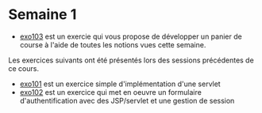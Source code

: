 # Semaine 1

* [exo103](exo103) est un exercie qui vous propose de développer un panier de course à l'aide de toutes les notions vues cette semaine.

Les exercices suivants ont été présentés lors des sessions précédentes de ce cours.

* [exo101](exo101) est un exercice simple d'implémentation d'une servlet
* [exo102](exo102) est un exercice qui met en oeuvre un formulaire d'authentification avec des JSP/servlet et une gestion de session
